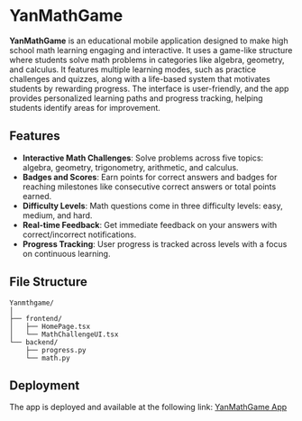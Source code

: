 
# YanMathGame

**YanMathGame** is an educational mobile application designed to make high school math learning engaging and interactive. It uses a game-like structure where students solve math problems in categories like algebra, geometry, and calculus. It features multiple learning modes, such as practice challenges and quizzes, along with a life-based system that motivates students by rewarding progress. The interface is user-friendly, and the app provides personalized learning paths and progress tracking, helping students identify areas for improvement.
## Features

- **Interactive Math Challenges**: Solve problems across five topics: algebra, geometry, trigonometry, arithmetic, and calculus.
- **Badges and Scores**: Earn points for correct answers and badges for reaching milestones like consecutive correct answers or total points earned.
- **Difficulty Levels**: Math questions come in three difficulty levels: easy, medium, and hard.
- **Real-time Feedback**: Get immediate feedback on your answers with correct/incorrect notifications.
- **Progress Tracking**: User progress is tracked across levels with a focus on continuous learning.

## File Structure
```
Yanmthgame/
│
├── frontend/
│   ├── HomePage.tsx  
│   └── MathChallengeUI.tsx  
└── backend/
    ├── progress.py  
    └── math.py  
```
## Deployment

The app is deployed and available at the following link: [YanMathGame App](https://joyyan.databutton.app/joyyan)
